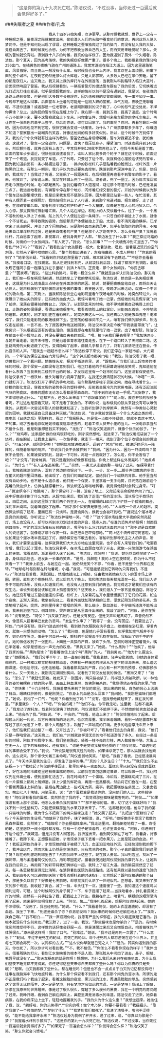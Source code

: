 > “这是你的第九十九次死亡啦。”陈洁仪说，“不过没事，当你死过一百遍后就会觉得好多了。”

###失眠者之夏
####作者/孔龙

						我从十四岁开始失眠，也许更早。从那时候我就想，世界上一定有一种睡眠之蚕，值夜深之际就被放出来，偷偷潜入人们的头脑中蚕食他们的意识，再织丝将人笼入梦网中。但是不知何处出现了谬误，这种睡眠之蚕唯独爬过了我的脑门，而没有钻入我的大脑，竟径自离去了。有时候我也会想，为何不把夜晚当做自己的人生，而白天用来睡觉呢？那么，失眠的苦恼就没有啦。直到我十八岁的时候，我真的这样做了。因为我遇到了另外一个失眠者，陈洁仪。那个夏天，因为高考落榜，我的失眠症好像更严重了。很多个晚上，我都推着我的雅马哈250出门，在橘黄色的夜晚飞驰在广州的道路上。我常常游巡在临江大道上，因为这里道路笔直，风景独好，而且晚上一般没有什么车。有时候我也会开上内环，我喜欢在上面绕圈，俯瞰下面的整个城市，在夜晚它仍然是那么灯火辉煌，只是人影寥寂，大多数人已经在家中安睡，留下的都是夜归人。这天晚上，我又骑上我的摩托车在外面游荡，当我刚从科韵路转入临江大道时，后面突然响起了警笛。我从后视镜看到，一辆亮着警灯的捷达警车跟在了我的后面，它切换着远光灯近光灯往左变道，似乎是想超我的车。这样的情形以前不是没有遇到过，我是说，在夜晚的马路上遇到交警，但是他们大多数不会搭理你，因为值夜班的交警都很懒，多一事不如少一事。今晚却不是这么回事，后面警车上坐着的可能是一位刚入职的警察，血气方刚，夜晚正无聊着呢，不逮你逮谁？或者那是一位老警察，老婆刚刚跟别的汉子跑了，心中的怨气正没处发，不撵你撵谁？总之，这狗屁的警车现在是缠上你了。我右脚一拨，挑到五挡，提高了速度。这个时候千万不能停下来，要不这警察就会走下车来，问你拿证件，然后叫来拖车把你的摩托车拖走，再让你在一张白色的单子上签字，然后对你说，你可以回家了。我的车呢？你问。再看它最后一眼吧，因为你再也见不到它啦，很快它就会变成一块废铁。为什么？广州禁摩都多少年了，你难道不知道？警察摆出一副嘲弄的笑容，好像这他妈的有多好笑似的。所以，这个时候千万别停下来，我的几个小伙伴就有过这样的教训。警笛依然在身后嘹唳着，警车对我紧追不舍，犹如幽魂。这就对了，警车一定会追你，问题是，谁快？我压低身子，攥紧油门，时速表飙升到140出头，然后颤抖着，就再也没有上去了。平常我开到120就不敢再往上了，但我今天却是着了魔。后面的警车步步逼近，很快他就该逮着我了，谁叫人家比我多两个轮子？就在这个时候，前面迎来了一个弯道，我提前变了车道，占了外弯。只要过了这个弯，我就有信心摆脱这该死的警车，因为我知道前面有一条小路拐进巷子里。一排排的铁栏杆几乎是贴着我的脸而过，栏杆外是一片黝黑的江水。有那么一瞬间，我几乎以为自己要失去控制，跌落到那片深渊中去了。但是，他妈的，我成功了！当我过了弯道，又狂飙了一段距离后，在后视镜里再也看不到警车的影子了。看来，他放弃了，没有追上来。我又在环城上兜了一圈风，或者说，兜了一圈尘，因为每次我回家用毛巾擦脸的时候，毛巾都是黑的。当我沿着临江大道返回，路过那个弯道的时候，已经是凌晨三点了。我远远地看到，有辆警车停在那个地方，闪烁着红绿交替的警灯。开始的时候我以为那个警车还在那里埋伏我，但是后来我发现不是那么回事，因为那里还站着一些人，在忙活着，其中有人摆弄着一支探照灯。我悄悄把车开上了人行道，来到那个弯道对面，把车藏好，走了过去。在那辆警车后面，我看到那个路边的护栏破了一个大窟窿，就像是吞噬人心的地狱入口，令人心惊。那支探照灯照射着江面，几个人站在岸边，和船上的人交谈着什么。过了一会，一个黑不溜秋的蛙人浮上了水面，船上的几个人便拉扯起一条绳子。一只苍白的手被扯上了水面，就像一个不甘死去，等待救赎的姿势。然后那具尸体便被抬上了船，太远，看不清死者的模样。江岸吹来了凉凉的风，冲淡了这个闷热的夜。只是那扑面而来的风中，似乎有隐隐约约的异味，不知是来自江岸浮积的垃圾，还是来自死者的尸臭？但是那个人才刚死不久，怎么会有尸臭？我倚着栏杆，兀自思索了起来，渐觉寡兴，便背身离开了人群。“那边发生了什么事？”我正穿过马路的时候，对面的一个女孩问我。“有人死了。”我说。“怎么回事？”“一个失魂鬼冲到江里去了。”“你看到尸体了吗？”“看到了。”我看到这个女孩跟我一般大，化着淡妆，短发，留着最近流行的空气刘海，突然来了要吓唬她的心思，“整个脸都凹进去了，左右扭曲着，不成人样啦！”“你真的看到了？”她半信半疑，“我看到你只站在那里看了几眼，根本就没有下去瞧过。”“不信你去看看咯。”我摸着口袋，在找钥匙。我从左兜找到右兜，从前袋找到后袋，找遍了都找不到钥匙，最后发现它连同手套一起攥在我左手里呢！我插上车钥，正要走，那个女孩问我，“你要去哪里？”“回家啊。”我说。“经过科韵路吗，带我一程怎么样？”我就是这样认识陈洁仪的。那天晚上，我们在一场车祸现场相遇，然后她坐上了我的摩托后座。陈洁仪说，她也是一名失眠症患者，这就是为什么她凌晨三点钟还在外面游荡的原因。她说，她要把夜晚留给自己，而将白天让给世人。她声称做到了我想做而没有去做的事情：白天睡大觉，夜晚才出来活动，就像一个中世纪的吸血鬼。第二天晚上，当我和陈洁仪坐在电影院里看午夜场电影的时候，她突然转过头，向我展示了她尖尖的獠牙，还有她的血盘大口。我惊叫着甩了她一巴掌，然后她的玩具假牙就飞向了前排，滚落在银幕前的舞台上，消失了。从影院出来的时候，她不停地擦着自己嘴唇上的口红，走路的姿势很僵硬，看得出来她很生气。我看着她脸上的红掌印，只能强忍着笑，不停地给她道歉。说真的，刚才我们正在看恐怖片，她突然来这么一出，我还真以为她是吸血鬼哩！电梯停了，我们只能走影院的散场楼梯下去。空荡荡的楼梯间不见一人，唯有我们俩的脚步声，陈洁仪走在前面，一言不发。为了报答我昨晚送她回家，陈洁仪本来决定今晚“带我装逼带我飞”，让我见识一下失眠者应该有的夜生活的，但是我却在电影院里甩了她一巴掌。出了电影院，陈洁仪在前面不紧不慢地走着，并没有要独自离去的意思。“喂，接下来我们要去哪里？”我加快两步，与她并肩走着。她并未作答，只是沿着体育东路往南走去，在下一个路口转入了天河南二路。这里路两旁的大树遮蔽了灯光，变得隐晦了起来，商铺几乎都关门了，只有几家清吧还在营业，传出音乐和人声。“陪我去一趟超市怎么样？”陈洁仪停下来说。我们正停在一家超市前，大门紧闭，一个年轻的保安正坐在门旁玩手机。“这个钟点超市都关门啦！”我说。陈洁仪看了我一眼，仿佛我问了一个蠢问题。她拨拨头发，把双手插进兜里，说，“跟我来。”当我们走上超市旁的楼梯的时候，那个保安一点都没有注意到我们，他正盯着他的手机屏幕诡秘地发笑呢，鬼知道他在看什么东西？当我来到二楼的平台的时候，才发现这里有一个超市的后门。这里没有保安值守。陈洁仪拿出了一根铁丝，低头对着铁门捣弄了起来，在我还没搞清楚状况的时候，“咔嗒”一声，门就打开了。陈洁仪打开了手机的手电功能，轻车熟路地穿梭于货架之间，她在寻找着什么。一排排的膨化食品，穿着文胸的姿势各异的塑料模特，反射着金属冷光的家用电器，还有泛起油腻气味的熟食区，夜晚的超市无论怎么看都是阴森森的。“想不到你还有这一手呢。”太安静了，我不由得想说点什么。“这都不会，还怎么出来混？”“你跟谁学的？”“网上啊，教你开锁的视频多着呢，不过这也是要看天赋，可不是看了就会的。不瞒你说，这种级别的锁从来就没有可以难倒我的。从我第一次尝试开别人的锁我就知道了，当我听到弹子的摩擦声，竟然有一种类似心灵默契的回响，我就知道自己具备这种天赋。”陈洁仪说，“也许我前世就是一个什么大盗之类的呢，像电影《日落之后》里那样的，看过？”我摇摇头。但是我一点都不怀疑她，她就不喜欢干常人干的事，刚才去看电影就是她领着我逃票进去的，趁着工作人员开小差的当儿。一张电影票当然不值什么钱，但是刺激却是钱买不到的。“找到了！”陈洁仪笑逐颜开，就像个快乐的孩子。“什么？”“烧鸡啊，这家超市做的烧鸡很好吃的，刚才突然想吃，就进来了。”陈洁仪用纸袋装了一个烧鸡，抱在胸前，让我拿上酱料，一次性手套，就走下一楼来，找到了那个位于收银台前的微波炉。“叮五分钟，就刚刚好啦！”她把烧鸡放进微波炉，调到了“烤鸡”模式，微波炉的炉光一阵阵的，伴随着嗡嗡的响声。“你说我们会不会被抓到？”我问。“因为什么，因为一只烧鸡吗？警察不会管的，如果被保安抓到，就装一下可怜，再赔一点钱就好了。怎么啦，你不会害怕了吧？”“才没有。”我耸耸肩，“我只是看到你好像很有经验。你晚上都这样在外面晃吗？”她点点头。“为什么？”“有人正在追杀我。”“……”突然，一束光从走廊的那一端扫了过来，在探寻着什么。我按着陈洁仪的头，溜到了旁边的收银台下。一步，一步，又一步……脚步声似魔鬼的步伐，在偌大的超市里回荡着。他出现了，在我们的面前站定，留给我们一个缄默的背影。他手里当然没有自动步枪，也不是什么追杀者，他只是一个保安，手里拿着一支手电筒，目光落在眼前这个亮着的微波炉上，仿佛在疑惑着什么。微波炉还在嗡嗡地转着，我觉得他随时会转过身来。“叮——”微波炉冷不丁地跳闸了。那个保安吓了一跳，滚在了地上，又爬起来丧命般地奔向了门口，途中好像还绊倒了什么东西。从超市出来后，我们去了正佳广场的溜冰场。溜冰场位于商场的三、四层之间，此刻这里除了我们两个外空无一人，在耀眼的LED灯光下俨然一个孤独的舞台。我们拿出烧鸡，就着啤酒吃了起来。“刚才那个保安真是够胆小的。”“大半夜一个没人的超市，突然微波炉亮了起来，里面还有一只烧鸡，是挺诡异的，换我也会被吓到吧。”“据说这个溜冰场才是真的闹鬼呢，你听说过？”陈洁仪神秘地一笑。“嗯？”“这个溜冰场经常大半夜的突然亮起灯，场上也没有人，却可以听到冰刀划过冰面的声音，怪瘆人的。”标准的恐怖片桥段啊！然而我侧耳倾听，空旷的溜冰场唯有反射的白光，哪里有什么冰刀划过冰面的声音？“那不过是自欺欺人的说法罢了，就像刚才那个保安一样，自己把自己吓得够呛。”“网上这个流传得可厉害啦，据说如果这个溜冰场半夜亮起了灯，商场保安也不敢去看的，害怕听到那种无主之人的声音。所以，我们才要来这里咯，这样就算我们大大方方地在这里玩耍，也不会有人来管我们的。”吃罢夜宵后，我们玩起了溜冰。陈洁仪背着手，在冰场上自顾自地滑了开去，就像一只悠然游弋在湖面上的天鹅。我看着她，渐渐看得入迷了起来。“陈洁仪，你醉啦！”我说。她怡然自得地转了一个身，身体向后划去，迸发出一长串的笑声，“是啊，我醉啦！我的上空在旋转呢，你为什么不过来看一下？”我滑上前去，与她拉在一起。她仍然是笑个不停，“你看，是不是整个世界都在旋转。”“地球每时每刻都在转动着呢，小姐。”我说。“可是能感受到它转动的只有我们，不是吗？”陈洁仪看着我，满脸潮红，然后她就闭上了眼睛，任由我领着她在灯光下的溜冰场上转圈，转圈，直到这个夜晚耗尽。这以后的几个晚上，我和陈洁仪每天都鬼混在一起。我们出入许多不可能的场所，没有人知道我们来，也没有人注意到我们的离去。我觉得这才是我们应该有的夜生活，谁说失眠者就该躺在床上孤苦度夜的？这天晚上，我们潜入了一家五星级酒店。陈洁仪说，她还没有睡过五星级酒店的床呢。栏杆上，几朵菊花在开水里慢慢展开了它们的花瓣，如这个夜晚，正渐入深处。我坐在阳台上，看着外面犹如残梦般的江景，便拿起刚泡好的菊花茶，悠悠地喝了起来。突然，房间里传来了嘤嘤的哭声，那么细小，飘如游丝，不仔细听还真不能听出来。我来到浴室门口，侧耳倾听，哭声确实是从里面传出来的。我敲了敲门，“阿仪，是你在哭吗？”没有反应。“阿仪？”我又敲了敲门。还是没有反应，但是哭声却是真切了，声音仍然不大，像是有人捂着嘴巴发出的悲鸣。“发生什么事了？”我等了一会，没有回应，“我要进去了，阿仪。”门并没有锁。我开门进去的时候，看到她的衣服脱在洗手盘上，她蜷缩在浴缸里，穿着内衣，就像一只受伤的动物。“怎么了？”我问她，但是她几乎没有看我，似乎我如空气般并不存在。她仍然在哭泣，像是不可自已一般，颤抖的手紧握着手机抱在胸前。我抽出了她手中的手机，她的微信收到了一张图片，上面是一具猫的尸首，被砍了头颅，空洞的眼神正望着镜头，嘴巴半张着，似乎是想发出一声无力的叹息。“黑狗又来了。”她说。“什么黑狗？”“他疯了，他杀了我家的猫。”“黑狗是谁？”我看着微信上这个叫“黑狗”的人。“我前男友。”“他为什么要这么做？”她摆着头，“我们分手半年了，他一直在纠缠我。”我抱着她，轻声安慰着她，但她的身体紧绷绷的，以一种难以察觉的规律颤动着，仿佛有一种痛苦的根源从万里下的深海传来，那么遥远而深邃，你无法寻找，也无法触碰。我看着那具猫的尸首，内心有一种不安的预感，仿佛那预示着什么。又一天晚上，我刚洗完澡回到房间，就看到了阿仪发给我的微信。“黑狗又来了！”她说。“怎么了？”我赶忙回她。她发来了一张图片，两只猫被杀了，同样是头颅被砍断，以一种诡异的姿势被摆在了她的院子里。画面上鲜血淋淋，仿佛刚被杀的。“我觉得他还在我的家里。”她说，“你快来！”十几分钟后，我骑着摩托来到了阿仪的家里。她出来的时候，白色的背心上沾满了鲜血，眼睛红肿肿的，像是刚哭过。“你身上的血是怎么回事？”我问她。“我刚把猫咪们都埋了。”她说。我松了一口气，“他呢？你看到他了吗？”“没有，但我想他藏起来了，就在我的家里。”“家里就你一个人？”“嗯。”“你爸妈呢？”“他们不在。你带我走吧，这里我一刻都不能呆了。”我发动了摩托车，载着阿仪驶离了她的家。阿仪说我们不能停下来，不然她的前男友就会追上来。“他会杀了我。”阿仪说。“不，不会的。”“你看，他追上来了！”阿仪惊惶地叫了起来。后视镜上闪起一片光，后方传来阵阵的马达声，低沉而厚重。我半眯着眼睛，看到一辆哈雷摩托车穿过了那片光追了上来，那个人弯起右手，吹起了一声响亮的口哨。更多的哈雷摩托车开上来了，他们往我们这边瞥了一眼，又开过去了。“你被吓坏了，”看着他们远去的身影，我说，“他们只是一群哈雷迷。”这天晚上，我们在广州城就这样漫无目的地不知道游荡了多久，在经过一条旧街的时候，阿仪才叫我停下来。我们坐在路边，倚着一柱不亮的灯柱，两人都疲惫不堪。大街上空无一人，留下的唯有晚风，还有我们。“你是不是觉得我挺神经质的？”阿仪问我。“谁遇到这样的事都会受不了的。”我说，“听说猫是很有灵性的动物，如果谁杀死了它，那么猫就会找他索命。这么说来，那个家伙欠着三条命呢。”阿仪虚弱地笑笑，“是吧。”我看了看表，已经是凌晨两点了。“今天本来是我的生日，却发生了这样的事。”“真的？几岁生日？”“十九。”“我们怎么不去庆祝一下？”我拉起了阿仪的手往回走，那里似乎有一家面包店。蛋糕店里已经没有现成的蛋糕了，好在冰箱的冷藏柜里还有做蛋糕的原料，以前我在面包店做过兼职，可以现做一只。我让阿仪先在外面坐着，便到里面忙活去了。我花时间烤了一个蛋糕，冷却后，把蛋糕切成了三片，在每一片蛋糕上都刷上朗姆酒，抹上少量的鲜奶油，再撒一些黑樱桃，然后将它们叠在一起，在整个蛋糕周围抹上鲜奶油，最后在周边撒上一些巧克力屑，完事。我把蛋糕放在桌面上，又拿出钱包，掏出七八十块钱，用笔压着，说：“这个蛋糕算是我请你的，没用他们的人工，这些钱够啦！”阿仪没有看我的蛋糕，突然抓住了我的手，“我觉得那些猫咪是我害死的。”“阿仪……”“如果我没有惹上那个混蛋，他怎么会来杀我的猫咪？”“那不是你的错。来，切了这个蛋糕好吗？”我找不到一次性塑料刀，只能把蛋糕房里的水果刀拿出来了。“不，这都是我的错。他杀了我的第一只猫咪的时候，我为什么不把剩下的两只猫咪送走？”她又哭了起来。“先把这个蛋糕切了好吗？今天是你的生日呢。”她放开了我的手，抹了抹眼泪，说，“好吧。”她好像终于发现了我做的黑森林蛋糕，突然笑了，“蜡烛呢？你去把蜡烛拿来。”我走进里间，翻箱倒柜地找了一番，奇怪的是，这里居然一根小蜡烛都没有。只有一个柜子是锁着的，也许里面会有。“阿仪，你进来打开这个柜子。”我喊道，但是并没有人回答我。我折返出来，看到阿仪躺在了地下，侧着身，好像睡着了。我蹲下来，正想要扶起她，才发现桌子底下丢着一把水果刀，上面是斑驳的血迹。坏了！我扳正阿仪的身子，才发现她的肚子被捅了几刀，血正汩汩地往外流，已经快漫到我的脚下了。我冲出店门，然而大街上仍然是空荡荡的，只有荒凉的夜色。那个小子真的跟踪我们到这里了吗？现在他到底跑到哪里去了？然而我顾不上这些了，现在救人要紧。我回到店里，找出了一捆彩带，用布条捂着阿仪的伤口，用彩带固定好。接着我便抱起阿仪回到我的摩托车上，让她趴在我的后背上，再用剩下的彩带将我们俩绑在一起。我转上了临江大道。我的脑袋突然空了起来，每一条思绪都变得无比清晰，在演算着到医院的最佳路线，还有如果我以最快的速度飞驰的话，我到底多久可以送她到医院？我看着颤抖着的时速指针，突然想起了跟阿仪相遇的那个日子，那是多久以前了？好像是七天前吧，却感觉我们认识了一世纪似的。正想着，我又来到了那天的那个弯道。我收起了离合，减了一挡，车头往下一沉，速度慢了一些。我知道这个速度可以顺利过弯，可是，这个时候阿仪的身子晃了一下，车子摇摆了起来……当我呛着水，挣扎着要爬上岸的时候，突然有一只手拉住了我，把我扯上了岸边。我躺在岸上，喘着气，模糊的双眼渐渐清晰了起来，原来是阿仪把我拉了上来。“阿仪，快……”我挣扎着起来，想把阿仪也扶起来。她的手冷得很。“没用了，我已经死啦。”她说。“什么？”我看着阿仪，她的上衣湿漉漉的，却没有了血迹。我坐了下来，“到底是谁杀了你？你男朋友吗？我出来的时候你已经躺在地上了。”“我啊，我自己啊。”“我不明白……”“我一直没跟你说，我患有严重的抑郁症，我的失眠症就是它害的。我根本就没有什么前男友。”我沉默了，过了一会，我说，“那些猫咪也是你杀的？”“是的。有时候我突然难受得不行，这样做的话好像会舒服一点，但是清醒过来后又会憎恨自己，抱着猫咪的尸体哭很久。”原来是这样啊！我叹了口气。“别难过。”她说，“我不过是再死一次罢了。”“什么意思？”“轮回。不过不是死生的轮回，而死亡的轮回。每个枉死的人都将游荡在这个世界上，并且每七天都会再死一次，以同样的方式。”“这么说你早就是已死之人？”“是的。其实你遇到我的那天，你也死了，所以你才可以看到我。”“不，我不相信。”“你怎么不看看你现在的样子？”我伸出头，借着残缺的灯火，看到江水倒映着的根本不是人脸，那张脸从中间凹了进去，鼻子、眼睛、嘴唇早就没有了……“那天车祸死的就是你啊！想想吧，为什么我们从来只在夜晚见面，为什么我们整夜不睡觉都不觉得累，你还记得这些天来你白天都做了些什么吗？你以为你真的只是失眠？”是啊，白天我都做了些什么，都在睡觉吗？但是也不会一点点关于白天的记忆都没有吧！往事在我脑海中飞快地旋转着，为什么那个保安看不到我们，还有那个闹鬼的溜冰场，所谓的鬼不正是我们吗？我站了起来，看着这朦胧的夜空，黑沉沉的江水，周遭黑黜黜的草丛，突然感到这个世界无比的陌生，这一定是梦境，只有梦境才会如此的荒谬。一定是梦吧！我闭上了眼睛，祈求在我原来的世界醒来。像是过了很久很久，穿越了多么漫长的黑夜，我在一个明亮的房间醒了过来。我睁开眼，看到自己躺在病床上，鼻腔里满是消毒水的味道。陈洁仪走了进来，她穿着病服，在我的病床边上坐下，轻轻地握着我的手。“我的头为什么这么重？”我想坐起来。她按住了我，说，“躺好啦，你的头绑得严严实实的呢！像个木乃伊，你要不要看看？”我摇摇头，“刚才我做了一个可怕的梦。”“梦到了什么？”“我梦到我们都死了。”我清了清嗓子，嘴巴干涩得很，“能不能给我拿杯水来？”陈洁仪起身为我倒了杯开水，递了过来，说，“你真以为那是个梦？”我握着水杯的手颤抖了。“这是你的第九十九次死亡啦。”陈洁仪说，“不过没事，当你死过一百遍后就会觉得好多了。”“如果死了一百遍会怎么样？”“你觉得会怎么样？”陈洁仪笑了笑，“那么你就会习惯啦。”			  		